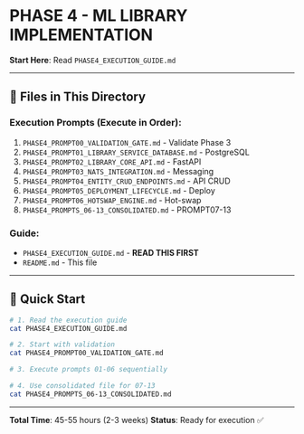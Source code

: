 # PHASE 4 - ML LIBRARY IMPLEMENTATION

**Start Here**: Read `PHASE4_EXECUTION_GUIDE.md`

---

## 📂 Files in This Directory

### Execution Prompts (Execute in Order):
1. `PHASE4_PROMPT00_VALIDATION_GATE.md` - Validate Phase 3
2. `PHASE4_PROMPT01_LIBRARY_SERVICE_DATABASE.md` - PostgreSQL
3. `PHASE4_PROMPT02_LIBRARY_CORE_API.md` - FastAPI
4. `PHASE4_PROMPT03_NATS_INTEGRATION.md` - Messaging
5. `PHASE4_PROMPT04_ENTITY_CRUD_ENDPOINTS.md` - API CRUD
6. `PHASE4_PROMPT05_DEPLOYMENT_LIFECYCLE.md` - Deploy
7. `PHASE4_PROMPT06_HOTSWAP_ENGINE.md` - Hot-swap
8. `PHASE4_PROMPTS_06-13_CONSOLIDATED.md` - PROMPT07-13

### Guide:
- `PHASE4_EXECUTION_GUIDE.md` - **READ THIS FIRST**
- `README.md` - This file

---

## 🚀 Quick Start

```bash
# 1. Read the execution guide
cat PHASE4_EXECUTION_GUIDE.md

# 2. Start with validation
cat PHASE4_PROMPT00_VALIDATION_GATE.md

# 3. Execute prompts 01-06 sequentially

# 4. Use consolidated file for 07-13
cat PHASE4_PROMPTS_06-13_CONSOLIDATED.md
```

---

**Total Time**: 45-55 hours (2-3 weeks)
**Status**: Ready for execution ✅
